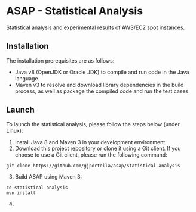 # ASAP - Statistical Analysis

Statistical analysis and experimental results of AWS/EC2 spot instances.

## Installation

The installation prerequisites are as follows:

* Java v8 (OpenJDK or Oracle JDK) to compile and run code in the Java language.
* Maven v3 to resolve and download library dependencies in the build process, as well as package the compiled code and run the test cases.

## Launch

To launch the statistical analysis, please follow the steps below (under Linux):

1. Install Java 8 and Maven 3 in your development environment.
2. Download this project repository or clone it using a Git client. If you choose to use a Git client, please run the following command:

```aidl
git clone https://github.com/gjportella/asap/statistical-analysis
```

3. Build ASAP using Maven 3:

```aidl
cd statistical-analysis
mvn install
```
4. 
